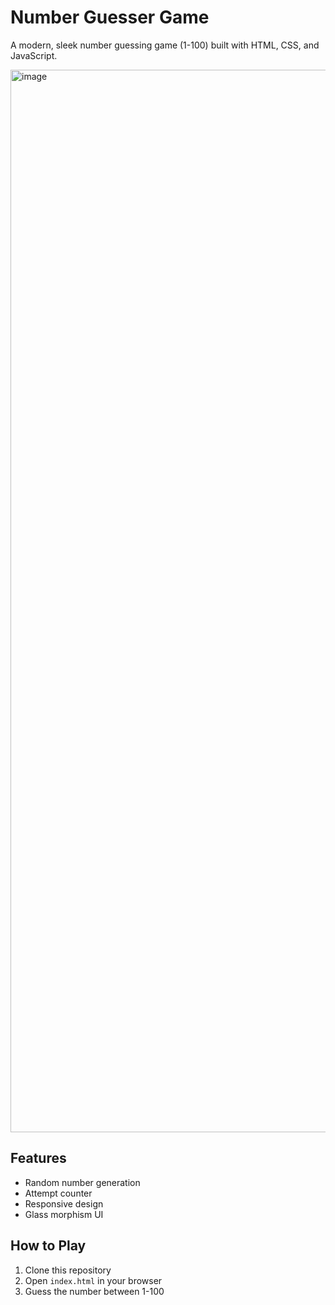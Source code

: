 # Number Guesser Game

A modern, sleek number guessing game (1-100) built with HTML, CSS, and JavaScript.

<img width="1700" alt="image" src="https://github.com/user-attachments/assets/22393d10-81ef-44ef-9f6a-c13febeffa77" />


## Features
- Random number generation
- Attempt counter
- Responsive design
- Glass morphism UI

## How to Play
1. Clone this repository
2. Open `index.html` in your browser
3. Guess the number between 1-100
